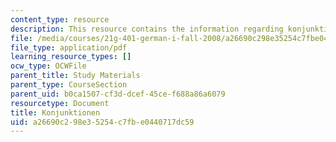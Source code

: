 ```yaml
---
content_type: resource
description: This resource contains the information regarding konjunktionen.
file: /media/courses/21g-401-german-i-fall-2008/a26690c298e35254c7fbe0440717dc59_MIT21G_401F08_subord.pdf
file_type: application/pdf
learning_resource_types: []
ocw_type: OCWFile
parent_title: Study Materials
parent_type: CourseSection
parent_uid: b0ca1507-cf3d-dcef-45ce-f688a86a6079
resourcetype: Document
title: Konjunktionen
uid: a26690c2-98e3-5254-c7fb-e0440717dc59
---
```

